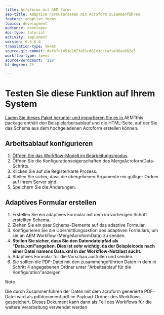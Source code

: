 ```yaml
---
title: Acroforms mit AEM Forms
seo-title: Adaptive Formulardaten mit Acroform zusammenführen
feature: adaptive-forms
topics: development
audience: developer
doc-type: tutorial
activity: implement
version: 6.3,6.4
translation-type: tm+mt
source-git-commit: defefc1451e2873e81cd81e3cccafa438aa062e3
workflow-type: tm+mt
source-wordcount: '218'
ht-degree: 1%

---
```



# Testen Sie diese Funktion auf Ihrem System

[Laden Sie dieses Paket herunter und importieren Sie es in ](assets/acro-form-aem-form.zip)
AEMTthis package enthält den Beispielarbeitsablauf und die HTML-Seite, auf der Sie das Schema aus dem hochgeladenen Acroform erstellen können.

## Arbeitsablauf konfigurieren

1. [Öffnen Sie das Workflow-Modell im Bearbeitungsmodus](http://localhost:4502/editor.html/conf/global/settings/workflow/models/MergeAcroformData.html).
2. Öffnen Sie die Konfigurationseigenschaften des MergeAcroformData-Schritts.
3. Klicken Sie auf die Registerkarte Prozess.
4. Stellen Sie sicher, dass die übergebenen Argumente ein gültiger Ordner auf Ihrem Server sind.
5. Speichern Sie die Änderungen.

## Adaptives Formular erstellen

1. Erstellen Sie ein adaptives Formular mit dem im vorherigen Schritt erstellten Schema.
2. Ziehen Sie ein paar Schema-Elemente auf das adaptive Formular.
3. Konfigurieren Sie die Übermittlungsaktion des adaptiven Formulars, um sie an AEM Workflow (MergeAcroformData) zu senden.
4. **Stellen Sie sicher, dass Sie den Datendateipfad als &quot;Data.xml&quot;angeben. Dies ist sehr wichtig, da der Beispielcode nach einer Datei namens Data.xml in der Workflow-Nutzlast sucht.**
5. Adaptives Formular für die Vorschau ausfüllen und senden.
6. Sie sollten die PDF-Datei mit den zusammengeführten Daten in dem in Schritt 4 angegebenen Ordner unter &quot;Arbeitsablauf für die Konfiguration&quot;anzeigen

>[!NOTE]
>
>Die durch Zusammenführen der Daten mit dem acroform generierte PDF-Datei wird als pdfdocument.pdf im Payload-Ordner des Workflows gespeichert. Dieses Dokument kann dann als Teil des Workflows für die weitere Verarbeitung verwendet werden
